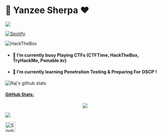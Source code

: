 # 👋 Yanzee Sherpa ❤️
![](https://komarev.com/ghpvc/?username=Rajchowdhury420&label=PROFILE+VIEWS)

[![Spotify](https://novatorem.rajchowdhury420.vercel.app//api/spotify)](https://open.spotify.com/user/nenedo6969trydfada1qiw864)


![HackTheBox](https://workablehr.s3.amazonaws.com/uploads/account/logo/417523/logo)

- #### 🔭 I’m currently busy Playing CTFs (CTFTime, HackTheBox, TryHackMe, Pwnable.kr)
- #### 🌱 I’m currently learning Penetration Testing & Preparing For OSCP !


![Raj's github stats](https://github-readme-stats.vercel.app/api?username=Rajchowdhury420&count_private=true&show_icons=true&theme=radical)<a href="https://github.com/Rajchowdhury420">
 
 #### GitHub Stats:
 
<p align="center">
  <img src="https://github-readme-streak-stats.herokuapp.com/?user=Rajchowdhury420">
<p/>

<a href="https://github.com/Rajchowdhury420"><img align="center" src="https://github-readme-stats.vercel.app/api/top-langs/?username=Rajchowdhury420&layout=compact&theme=radical"/></a>


<a href="https://open.spotify.com/playlist/0lFirgZZ4kzcGJY8DpmPbf?si=3UZvEbEzRYuSD4wL0Dxhgg"><img alt="Spotify" title="Spotify" height="32" width="32" src="https://raw.githubusercontent.com/peterthehan/peterthehan/master/assets/spotify.svg"></a>
